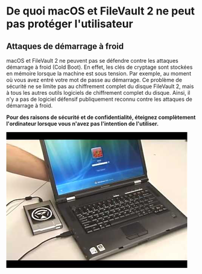 # De quoi macOS et FileVault 2 ne peut pas protéger l'utilisateur

## Attaques de démarrage à froid

macOS et FileVault 2 ne peuvent pas se défendre contre les attaques démarrage à froid (Cold Boot). En effet, les clés de cryptage sont stockées en mémoire lorsque la machine est sous tension. Par exemple, au moment où vous avez entré votre mot de passe au démarrage. Ce problème de sécurité ne se limite pas au chiffrement complet du disque FileVault 2, mais à tous les autres outils logiciels de chiffrement complet du disque. Ainsi, il n'y a pas de logiciel défensif publiquement reconnu contre les attaques de démarrage à froid.

**Pour des raisons de sécurité et de confidentialité, éteignez complètement l'ordinateur lorsque vous n'avez pas l'intention de l'utiliser.**

![guide-to-encrypting-mac-os-x-with-filevault-sixteen](/assets/guide-to-encrypting-mac-os-x-with-filevault-sixteen.jpg)
